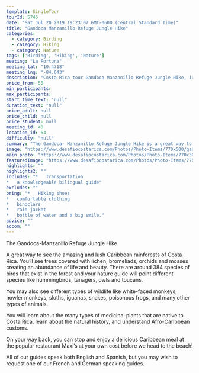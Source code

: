 ```yaml
---
template: SingleTour
tourId: 5746
date: "Sat Jul 20 2019 19:23:07 GMT-0600 (Central Standard Time)"
title: "Gandoca Manzanillo Refuge Jungle Hike"
categories: 
  - category: Birding
  - category: Hiking
  - category: Nature
tags: ['Birding', 'Hiking', 'Nature']
meeting: "La Fortuna"
meeting_lat: "10.4718"
meeting_lng: "-84.643"
description: "Costa Rica tour Gandoca Manzanillo Refuge Jungle Hike, id 5746"
price_from: 58
min_participants: 
max_participants: 
start_time_text: "null"
duration_text: "null"
price_adult: null
price_child: null
price_student: null
meeting_id: 40
location_id: 54
difficulty: "null"
summary: "The Gandoca- Manzanillo Refuge Jungle Hike is a great way to see the amazing and lush rainforests in the Caribbean coast of Costa Rica! You’ll see trees covered with lichen, bromeliads, orchids and mosses creating an abundance of life and beauty."
image: "https://www.desafiocostarica.com/Photos/Photo-Items/770x500/gandoca---manzanillo-refuge-jungle-hike-1410816171.jpg"
main_photo: "https://www.desafiocostarica.com/Photos/Photo-Items/770x500/gandoca---manzanillo-refuge-jungle-hike-1410816171.jpg"
featuredImage: "https://www.desafiocostarica.com/Photos/Photo-Items/770x500/gandoca---manzanillo-refuge-jungle-hike-1410816171.jpg"
highlights: ""
highlights2: ""
includes: "*   Transportation
*   a knowledgeable bilingual guide"
excludes: ""
bring: "*   Hiking shoes
*   comfortable clothing
*   binoclars
*   rain jacket
*   bottle of water and a big smile."
advice: ""
accom: ""
---
```

The Gandoca-Manzanillo Refuge Jungle Hike

A great way to see the amazing and lush Caribbean rainforests of Costa Rica. You’ll see trees covered with lichen, bromeliads, orchids and mosses creating an abundance of life and beauty. There are around 384 species of birds that exist in the forest and your nature guide will point different species like hummingbirds, tanagers, owls and toucans.

You may also see different types of wildlife like white-faced monkeys, howler monkeys, sloths, iguanas, snakes, poisonous frogs, and many other types of animals.

You will learn about the many types of medicinal plants that are native to Costa Rica, learn about the natural history, and understand Afro-Caribbean customs.

On your way back, you can stop and enjoy a delicious Caribbean meal at the popular restaurant Maxi’s at your own cost before we head to the beach!

All of our guides speak both English and Spanish, but you may wish to request one of our French and German speaking guides.